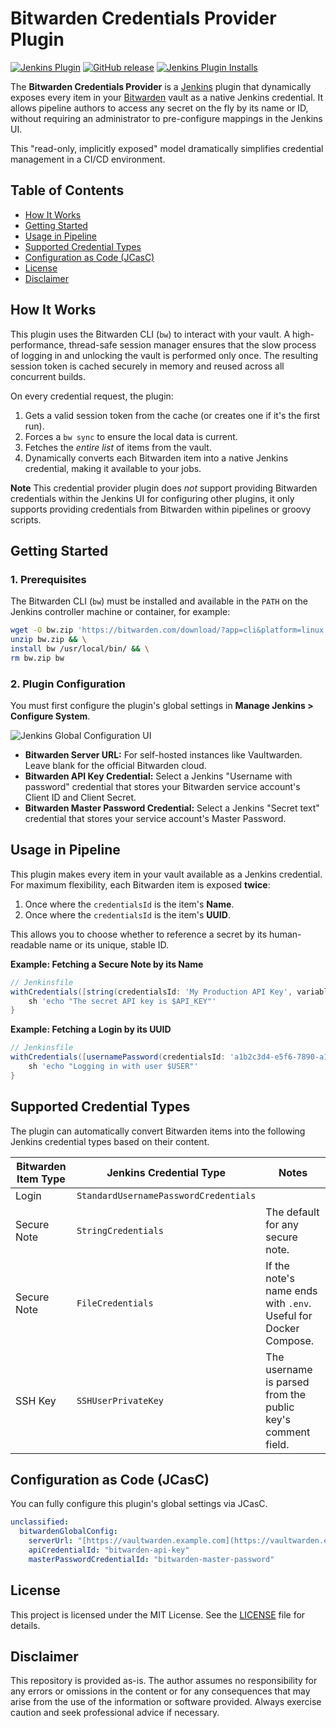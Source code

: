 # Bitwarden Credentials Provider Plugin

[![Jenkins Plugin](https://img.shields.io/jenkins/plugin/v/bitwarden-credentials-provider.svg)](https://plugins.jenkins.io/bitwarden-credentials-provider)
[![GitHub release](https://img.shields.io/github/release/jenkinsci/bitwarden-credentials-provider-plugin.svg?label=release)](https://github.com/jenkinsci/bitwarden-credentials-provider-plugin/releases/latest)
[![Jenkins Plugin Installs](https://img.shields.io/jenkins/plugin/i/bitwarden-credentials-provider.svg?color=blue)](https://plugins.jenkins.io/bitwarden-credentials-provider)

The **Bitwarden Credentials Provider** is a [Jenkins](https://jenkins.io) plugin that dynamically exposes every item in your [Bitwarden](https://bitwarden.com/) vault as a native Jenkins credential. It allows pipeline authors to access any secret on the fly by its name or ID, without requiring an administrator to pre-configure mappings in the Jenkins UI.

This "read-only, implicitly exposed" model dramatically simplifies credential management in a CI/CD environment.

## Table of Contents

- [How It Works](#how-it-works)
- [Getting Started](#getting-started)
- [Usage in Pipeline](#usage-in-pipeline)
- [Supported Credential Types](#supported-credential-types)
- [Configuration as Code (JCasC)](#configuration-as-code-jcasc)
- [License](#license)
- [Disclaimer](#disclaimer)

## How It Works

This plugin uses the Bitwarden CLI (`bw`) to interact with your vault.
A high-performance, thread-safe session manager ensures that the slow process of logging in and unlocking the vault is performed only once.
The resulting session token is cached securely in memory and reused across all concurrent builds.

On every credential request, the plugin:

1.  Gets a valid session token from the cache (or creates one if it's the first run).
2.  Forces a `bw sync` to ensure the local data is current.
3.  Fetches the *entire list* of items from the vault.
4.  Dynamically converts each Bitwarden item into a native Jenkins credential, making it available to your jobs.

**Note** This credential provider plugin does *not* support providing Bitwarden credentials within the Jenkins UI for configuring other plugins, it only supports providing credentials from Bitwarden within pipelines or groovy scripts.

## Getting Started

### 1. Prerequisites

The Bitwarden CLI (`bw`) must be installed and available in the `PATH` on the Jenkins controller machine or container, for example:

```bash
wget -O bw.zip 'https://bitwarden.com/download/?app=cli&platform=linux' && \
unzip bw.zip && \
install bw /usr/local/bin/ && \
rm bw.zip bw
```


### 2. Plugin Configuration

You must first configure the plugin's global settings in **Manage Jenkins > Configure System**.

![Jenkins Global Configuration UI](https://placehold.co/800x300/f0f0f0/333?text=Jenkins+Global+Configuration+UI)

-   **Bitwarden Server URL:** For self-hosted instances like Vaultwarden. Leave blank for the official Bitwarden cloud.
-   **Bitwarden API Key Credential:** Select a Jenkins "Username with password" credential that stores your Bitwarden service account's Client ID and Client Secret.
-   **Bitwarden Master Password Credential:** Select a Jenkins "Secret text" credential that stores your service account's Master Password.

## Usage in Pipeline

This plugin makes every item in your vault available as a Jenkins credential. For maximum flexibility, each Bitwarden item is exposed **twice**:

1.  Once where the `credentialsId` is the item's **Name**.
2.  Once where the `credentialsId` is the item's **UUID**.

This allows you to choose whether to reference a secret by its human-readable name or its unique, stable ID.

**Example: Fetching a Secure Note by its Name**

```groovy
// Jenkinsfile
withCredentials([string(credentialsId: 'My Production API Key', variable: 'API_KEY')]) {
    sh 'echo "The secret API key is $API_KEY"'
}
```

**Example: Fetching a Login by its UUID**

```groovy
// Jenkinsfile
withCredentials([usernamePassword(credentialsId: 'a1b2c3d4-e5f6-7890-a1b2-c3d4e5f67890', usernameVariable: 'USER', passwordVariable: 'PASS')]) {
    sh 'echo "Logging in with user $USER"'
}
```

## Supported Credential Types

The plugin can automatically convert Bitwarden items into the following Jenkins credential types based on their content.

| Bitwarden Item Type | Jenkins Credential Type               | Notes                                                              |
| ------------------- |---------------------------------------| ------------------------------------------------------------------ |
| Login               | `StandardUsernamePasswordCredentials` |                                                                    |
| Secure Note         | `StringCredentials`                   | The default for any secure note.                                   |
| Secure Note         | `FileCredentials`                     | If the note's name ends with `.env`. Useful for Docker Compose.    |
| SSH Key             | `SSHUserPrivateKey`                   | The username is parsed from the public key's comment field.        |

## Configuration as Code (JCasC)

You can fully configure this plugin's global settings via JCasC.

```yaml
unclassified:
  bitwardenGlobalConfig:
    serverUrl: "[https://vaultwarden.example.com](https://vaultwarden.example.com)"
    apiCredentialId: "bitwarden-api-key"
    masterPasswordCredentialId: "bitwarden-master-password"
```

## License

This project is licensed under the MIT License. See the [LICENSE](LICENSE) file for details.

## Disclaimer

This repository is provided as-is. The author assumes no responsibility for any errors or omissions in the content or for any consequences that may arise from the use of the information or software provided. Always exercise caution and seek professional advice if necessary.
